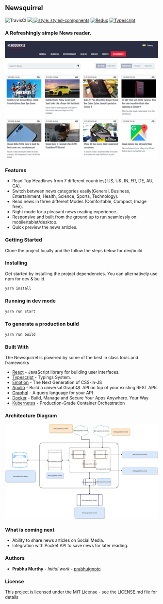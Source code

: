 ## Newsquirrel
![TravisCI](https://travis-ci.org/prabhuignoto/newsquirrel.svg?branch=master)
<a href="https://codeclimate.com/github/prabhuignoto/newsquirrel/maintainability"><img src="https://api.codeclimate.com/v1/badges/a284f371ceba2a75c3cc/maintainability" />
[![style: styled-components](https://img.shields.io/badge/style-%F0%9F%92%85%20styled--components-orange.svg?colorB=daa357&colorA=db748e)](https://github.com/styled-components/styled-components)
[![Redux](https://img.shields.io/badge/builtwith-Redux-orange.svg)](https://github.com/reduxjs/redux)
[![Typescript](https://img.shields.io/badge/poweredby-typescript-blue.svg)](https://www.typescriptlang.org/)

### A Refreshingly simple News reader.

![sitefront1](./readme-assets/web-front.png)
### Features

* Read Top Headlines from 7 different countries( US, UK, IN, FR, DE, AU, CA).
* Switch between news categories easily(General, Business, Entertainment, Health, Science, Sports, Technology).
* Read news in three different Modes (Comfortable, Compact, Image free).
* Night mode for a pleasant news reading experience.
* Responsive and built from the ground up to run seamlessly on mobile/tablet/desktop.
* Quick preview the news articles.

### Getting Started

Clone the project locally and the follow the steps below for dev/build.

### Installing

Get started by installing the project dependencies. You can alternatively use npm for dev & build.

```javascript
yarn install
```

### Running in dev mode

```javascript
yarn run start
```

### To generate a production build

```javascript
yarn run build
```

### Built With
The Newsquirrel is powered by some of the best in class tools and frameworks
* [React](https://github.com/facebook/react) -  JavaScript library for building user interfaces.
* [Typescript](https://github.com/Microsoft/TypeScript) - Typings System.
* [Emotion](https://github.com/emotion-js/emotion) - The Next Generation of CSS-in-JS
* [Apollo](https://www.apollographql.com/) - Build a universal GraphQL API on top of your existing REST APIs
* [Graphql](https://graphql.org/) - A query language for your API
* [Docker](https://www.docker.com/) - Build, Manage and Secure Your Apps Anywhere. Your Way
* [Kubernetes](https://kubernetes.io/) - Production-Grade Container Orchestration

### Architecture Diagram
![sitefront1](./readme-assets/Architecture-Diagram.svg)

###  What is coming next
* Ability to share news articles on Social Media.
* Integration with Pocket API to save news for later reading.

### Authors

* **Prabhu Murthy** - *Initial work* - [prabhuignoto](https://github.com/prabhuignoto)

### License

This project is licensed under the MIT License - see the [LICENSE.md](LICENSE.md) file for details